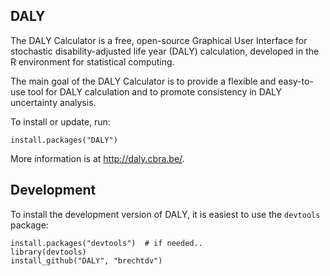 ## DALY

The DALY Calculator is a free, open-source Graphical User Interface for stochastic disability-adjusted life year (DALY) calculation, developed in the R environment for statistical computing.

The main goal of the DALY Calculator is to provide a flexible and easy-to-use tool for DALY calculation and to promote consistency in DALY uncertainty analysis.

To install or update, run:

    install.packages("DALY")

More information is at http://daly.cbra.be/.


## Development

To install the development version of DALY, it is easiest to use the `devtools` package:

    install.packages("devtools")  # if needed..
    library(devtools)
    install_github("DALY", "brechtdv")
